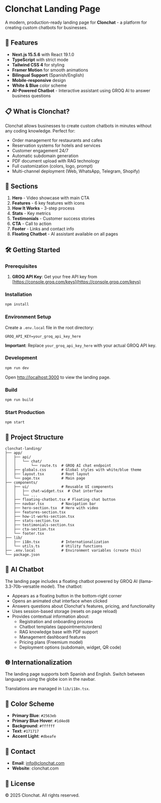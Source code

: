# Clonchat Landing Page

A modern, production-ready landing page for **Clonchat** - a platform for creating custom chatbots for businesses.

## 🚀 Features

- **Next.js 15.5.6** with React 19.1.0
- **TypeScript** with strict mode
- **Tailwind CSS 4** for styling
- **Framer Motion** for smooth animations
- **Bilingual Support** (Spanish/English)
- **Mobile-responsive** design
- **White & Blue** color scheme
- **AI-Powered Chatbot** - Interactive assistant using GROQ AI to answer business questions

## 📋 What is Clonchat?

Clonchat allows businesses to create custom chatbots in minutes without any coding knowledge. Perfect for:

- Order management for restaurants and cafes
- Reservation systems for hotels and services
- Customer engagement 24/7
- Automatic subdomain generation
- PDF document upload with RAG technology
- Full customization (colors, logo, prompt)
- Multi-channel deployment (Web, WhatsApp, Telegram, Shopify)

## 🎨 Sections

1. **Hero** - Video showcase with main CTA
2. **Features** - 6 key features with icons
3. **How It Works** - 3-step process
4. **Stats** - Key metrics
5. **Testimonials** - Customer success stories
6. **CTA** - Call to action
7. **Footer** - Links and contact info
8. **Floating Chatbot** - AI assistant available on all pages

## 🛠️ Getting Started

### Prerequisites

1. **GROQ API Key**: Get your free API key from [https://console.groq.com/keys](https://console.groq.com/keys)

### Installation

```bash
npm install
```

### Environment Setup

Create a `.env.local` file in the root directory:

```env
GROQ_API_KEY=your_groq_api_key_here
```

**Important**: Replace `your_groq_api_key_here` with your actual GROQ API key.

### Development

```bash
npm run dev
```

Open [http://localhost:3000](http://localhost:3000) to view the landing page.

### Build

```bash
npm run build
```

### Start Production

```bash
npm start
```

## 📁 Project Structure

```
clonchat-landing/
├── app/
│   ├── api/
│   │   └── chat/
│   │       └── route.ts  # GROQ AI chat endpoint
│   ├── globals.css       # Global styles with white/blue theme
│   ├── layout.tsx        # Root layout
│   └── page.tsx          # Main page
├── components/
│   ├── ui/               # Reusable UI components
│   │   ├── chat-widget.tsx  # Chat interface
│   │   └── ...
│   ├── floating-chatbot.tsx # Floating chat button
│   ├── navbar.tsx        # Navigation bar
│   ├── hero-section.tsx  # Hero with video
│   ├── features-section.tsx
│   ├── how-it-works-section.tsx
│   ├── stats-section.tsx
│   ├── testimonials-section.tsx
│   ├── cta-section.tsx
│   └── footer.tsx
├── lib/
│   ├── i18n.tsx          # Internationalization
│   └── utils.ts          # Utility functions
├── .env.local            # Environment variables (create this)
└── package.json
```

## 🤖 AI Chatbot

The landing page includes a floating chatbot powered by GROQ AI (llama-3.3-70b-versatile model). The chatbot:

- Appears as a floating button in the bottom-right corner
- Opens an animated chat interface when clicked
- Answers questions about Clonchat's features, pricing, and functionality
- Uses session-based storage (resets on page reload)
- Provides contextual information about:
  - Registration and onboarding process
  - Chatbot templates (appointments/orders)
  - RAG knowledge base with PDF support
  - Management dashboard features
  - Pricing plans (Freemium model)
  - Deployment options (subdomain, widget, QR code)

## 🌐 Internationalization

The landing page supports both Spanish and English. Switch between languages using the globe icon in the navbar.

Translations are managed in `lib/i18n.tsx`.

## 🎨 Color Scheme

- **Primary Blue**: `#2563eb`
- **Primary Blue Hover**: `#1d4ed8`
- **Background**: `#ffffff`
- **Text**: `#171717`
- **Accent Light**: `#dbeafe`

## 📧 Contact

- **Email**: info@clonchat.com
- **Website**: clonchat.com

## 📝 License

© 2025 Clonchat. All rights reserved.
